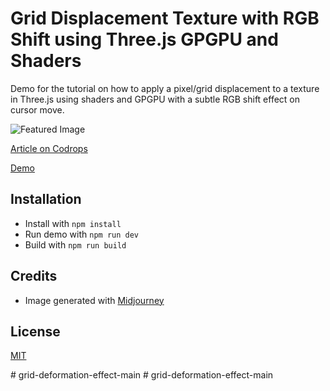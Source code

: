 # Grid Displacement Texture with RGB Shift using Three.js GPGPU and Shaders

Demo for the tutorial on how to apply a pixel/grid displacement to a texture in Three.js using shaders and GPGPU with a subtle RGB shift effect on cursor move.

![Featured Image](https://tympanus.net/codrops/wp-content/uploads/2024/08/griddistortion_feat-1.jpg)

[Article on Codrops](https://tympanus.net/codrops/?p=80158)

[Demo](https://tympanus.net/codrops/GridDistortionEffect/)

## Installation

- Install with `npm install`
- Run demo with `npm run dev`
- Build with `npm run build`

## Credits

- Image generated with [Midjourney](https://midjourney.com)

## License
[MIT](LICENSE)





#   g r i d - d e f o r m a t i o n - e f f e c t - m a i n  
 #   g r i d - d e f o r m a t i o n - e f f e c t - m a i n  
 